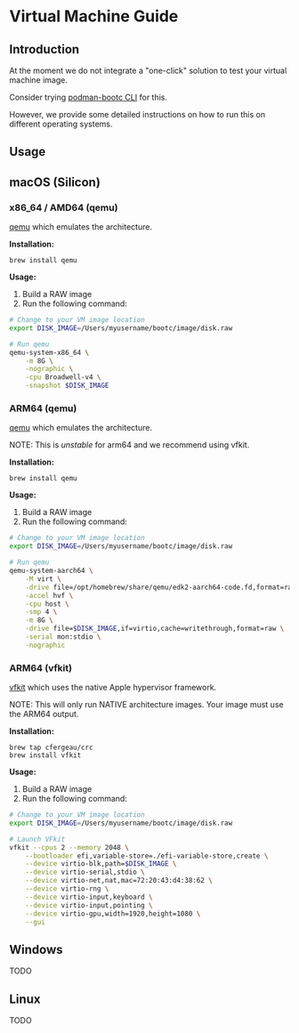 # Virtual Machine Guide

## Introduction

At the moment we do not integrate a "one-click" solution to test your virtual machine image.

Consider trying [podman-bootc CLI](https://gitlab.com/bootc-org/podman-bootc-cli) for this.

However, we provide some detailed instructions on how to run this on different operating systems.

## Usage

## macOS (Silicon)

### x86_64 / AMD64 (qemu)

[qemu](https://www.qemu.org/) which emulates the architecture.

**Installation:**

```
brew install qemu
```

**Usage:**

1. Build a RAW image
2. Run the following command:
```sh
# Change to your VM image location
export DISK_IMAGE=/Users/myusername/bootc/image/disk.raw

# Run qemu
qemu-system-x86_64 \
    -m 8G \
    -nographic \
    -cpu Broadwell-v4 \
    -snapshot $DISK_IMAGE
```

### ARM64 (qemu)

[qemu](https://www.qemu.org/) which emulates the architecture.

NOTE: This is *unstable* for arm64 and we recommend using vfkit.

**Installation:**

```
brew install qemu
```

**Usage:**

1. Build a RAW image
2. Run the following command:
```sh
# Change to your VM image location
export DISK_IMAGE=/Users/myusername/bootc/image/disk.raw

# Run qemu
qemu-system-aarch64 \
    -M virt \
    -drive file=/opt/homebrew/share/qemu/edk2-aarch64-code.fd,format=raw,if=pflash,readonly=on \
    -accel hvf \
    -cpu host \
    -smp 4 \
    -m 8G \
    -drive file=$DISK_IMAGE,if=virtio,cache=writethrough,format=raw \
    -serial mon:stdio \
    -nographic
```

### ARM64 (vfkit)

[vfkit](https://github.com/crc-org/vfkit) which uses the native Apple hypervisor framework.

NOTE: This will only run NATIVE architecture images. Your image must use the ARM64 output.

**Installation:**

```
brew tap cfergeau/crc
brew install vfkit
```

**Usage:**

1. Build a RAW image
2. Run the following command:
```sh
# Change to your VM image location
export DISK_IMAGE=/Users/myusername/bootc/image/disk.raw

# Launch VFkit
vfkit --cpus 2 --memory 2048 \
    --bootloader efi,variable-store=./efi-variable-store,create \
    --device virtio-blk,path=$DISK_IMAGE \
    --device virtio-serial,stdio \
    --device virtio-net,nat,mac=72:20:43:d4:38:62 \
    --device virtio-rng \
    --device virtio-input,keyboard \
    --device virtio-input,pointing \
    --device virtio-gpu,width=1920,height=1080 \
    --gui
```

## Windows

TODO

## Linux

TODO
